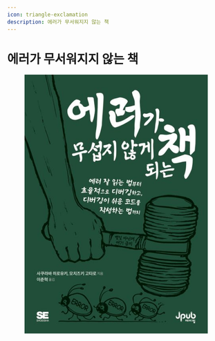```yaml
---
icon: triangle-exclamation
description: 에러가 무서워지지 않는 책
---
```


# 에러가 무서워지지 않는 책

<figure><img src="../../.gitbook/assets/image (1) (1) (1) (1) (1) (1) (1) (1) (1) (1) (1).png" alt=""><figcaption></figcaption></figure>
